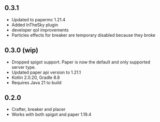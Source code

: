 0.3.1
-----
- Updated to papermc 1.21.4
- Added InTheSky plugin
- developer qol improvements
- Particles effects for breaker are temporary disabled because they broke

0.3.0 (wip)
-----
- Dropped spigot support. Paper is now the default and only supported server type.
- Updated paper api version to 1.21.1
- Kotlin 2.0.20, Gradle 8.8
- Requires Java 21 to build

0.2.0
-----
- Crafter, breaker and placer
- Works with both spigot and paper 1.19.4